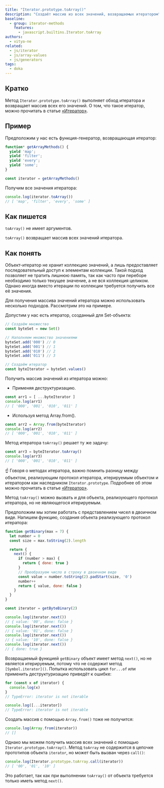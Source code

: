 ```yaml
---
title: "Iterator.prototype.toArray()"
description: "Создаёт массив из всех значений, возвращаемых итератором"
baseline:
  - group: iterator-methods
    features:
      - javascript.builtins.Iterator.toArray
authors:
  - vitya-ne
related:
  - js/iterator
  - js/array-values
  - js/generators
tags:
  - doka
---
```


## Кратко

Метод `Iterator.prototype.toArray()` выполняет обход итератора и возвращает массив всех его значений.
О том, что такое итератор, можно прочитать в статье [«Итератор»](/js/iterator/).

## Пример

Предположим у нас есть функция-генератор, возвращающая итератор:

```js
function* getArrayMethods() {
  yield 'map';
  yield 'filter';
  yield 'every';
  yield 'some';
}

const iterator = getArrayMethods()
```

Получим все значения итератора:

```js
console.log(iterator.toArray())
// [ 'map', 'filter', 'every', 'some' ]
```

## Как пишется

`toArray()` не имеет аргументов.

`toArray()` возвращает массив всех значений итератора.

## Как понять

Объект-итератор не хранит коллекцию значений, а лишь предоставляет последовательный доступ к элементам коллекции. Такой подход позволяет не тратить лишнюю память, так как часто при переборе необходимо только текущее значение, а не вся коллекция целиком. Однако иногда вместо итерации по коллекции требуется получить все её значения.

Для получения массива значений итератора можно использовать несколько подходов. Рассмотрим это на примере.

Допустим у нас есть итератор, созданный для Set-объекта:

```js
// Создаём множество
const byteSet = new Set()

// Наполняем множество значениями
byteSet.add('000') // 0
byteSet.add('001') // 1
byteSet.add('010') // 2
byteSet.add('011') // 3

// Создаём итератор
const byteIterator = byteSet.values()
```
Получить массив значений из итератора можно:

- Применяя деструктуризацию.
```js
const arr1 = [ ...byteIterator ]
console.log(arr1)
// [ '000', '001', '010', '011' ]
```

- Используя метод Array.from().
```js
const arr2 = Array.from(byteIterator)
console.log(arr2)
// [ '000', '001', '010', '011' ]
```

Метод итератора `toArray()` решает ту же задачу:

```js
const arr3 = byteIterator.toArray()
console.log(arr3)
// [ '000', '001', '010', '011' ]
```

☝️ Говоря о методах итератора, важно помнить разницу между объектом, реализующим протокол итератора, итерируемым объектом и итератором как наследником `Iterator.prototype`. Подробнее об этом можно прочитать в статье [«Итератор»](/js/iterator/).

Метод `toArray()` можно вызвать и для объекта, реализующего протокол итератора, но не являющегося итерируемым.

Предположим мы хотим работать с представлением чисел в двоичном виде.
Напишем функцию, создания объекта реализующего протокол итератора:

```js
function getBinary(max = 7) {
  let number = 0
  const size = max.toString(2).length

  return {
    next() {
      if (number > max) {
        return { done: true }
      }
      // Преобразуем число в строку в двоичном виде
      const value = number.toString(2).padStart(size, '0')
      number++
      return { value, done: false }
    }
  }
}

const iterator = getByteBinary(2)

console.log(iterator.next())
// { value: '00', done: false }
console.log(iterator.next())
// { value: '01', done: false }
console.log(iterator.next())
// { value: '10', done: false }
console.log(iterator.next())
// { done: true }
```

Возвращаемый функцией `getBinary` объект имеет метод `next()`, но не является итерируемым, потому что не содержит метод `[Symbol.iterator]()`. Попытка использовать цикл `for...of` или применить деструктуризацию приведёт к ошибке:

```js
for (const x of iterator) {
  console.log(x)
}
// TypeError: iterator is not iterable

console.log([...iterator])
// TypeError: iterator is not iterable
```

Создать массив с помощью `Array.from()` тоже не получится:

```js
console.log(Array.from(iterator))
// []
```

Однако мы можем получить массив всех значений с помощью `Iterator.prototype.toArray()`. Метод `toArray` не содержится в цепочке прототипов объекта `iterator`, но может быть вызван через `call()`:

```js
console.log(Iterator.prototype.toArray.call(iterator))
// [ '00', '01', '10' ]
```

Это работает, так как при выполнении `toArray()` от объекта требуется только иметь метод `next()`.


